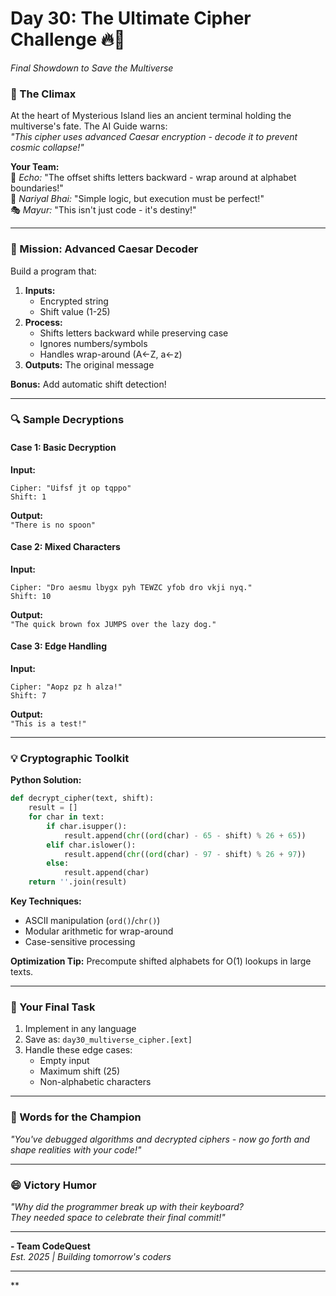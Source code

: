 # **Day 30: The Ultimate Cipher Challenge** 🔥🔐  
*Final Showdown to Save the Multiverse*

### **📜 The Climax**  
At the heart of Mysterious Island lies an ancient terminal holding the multiverse's fate. The AI Guide warns:  
*"This cipher uses advanced Caesar encryption - decode it to prevent cosmic collapse!"*  

**Your Team:**  
🤖 *Echo:* "The offset shifts letters backward - wrap around at alphabet boundaries!"  
🥥 *Nariyal Bhai:* "Simple logic, but execution must be perfect!"  
🎭 *Mayur:* "This isn't just code - it's destiny!"  

---

### **🎯 Mission: Advanced Caesar Decoder**  
Build a program that:  
1. **Inputs:**  
   - Encrypted string  
   - Shift value (1-25)  
2. **Process:**  
   - Shifts letters backward while preserving case  
   - Ignores numbers/symbols  
   - Handles wrap-around (A←Z, a←z)  
3. **Outputs:** The original message  

**Bonus:** Add automatic shift detection!

---

### **🔍 Sample Decryptions**

#### **Case 1: Basic Decryption**  
**Input:**  
```
Cipher: "Uifsf jt op tqppo"  
Shift: 1  
```  
**Output:**  
`"There is no spoon"`

#### **Case 2: Mixed Characters**  
**Input:**  
```
Cipher: "Dro aesmu lbygx pyh TEWZC yfob dro vkji nyq."  
Shift: 10  
```  
**Output:**  
`"The quick brown fox JUMPS over the lazy dog."`

#### **Case 3: Edge Handling**  
**Input:**  
```
Cipher: "Aopz pz h alza!"  
Shift: 7  
```  
**Output:**  
`"This is a test!"`

---

### **💡 Cryptographic Toolkit**

**Python Solution:**
```python
def decrypt_cipher(text, shift):
    result = []
    for char in text:
        if char.isupper():
            result.append(chr((ord(char) - 65 - shift) % 26 + 65))
        elif char.islower():
            result.append(chr((ord(char) - 97 - shift) % 26 + 97))
        else:
            result.append(char)
    return ''.join(result)
```

**Key Techniques:**  
- ASCII manipulation (`ord()`/`chr()`)  
- Modular arithmetic for wrap-around  
- Case-sensitive processing  

**Optimization Tip:** Precompute shifted alphabets for O(1) lookups in large texts.

---

### **📝 Your Final Task**  
1. Implement in any language  
2. Save as: `day30_multiverse_cipher.[ext]`  
3. Handle these edge cases:  
   - Empty input  
   - Maximum shift (25)  
   - Non-alphabetic characters  

---

### **🌟 Words for the Champion**  
*"You've debugged algorithms and decrypted ciphers - now go forth and shape realities with your code!"*  

---

### **😄 Victory Humor**  
*"Why did the programmer break up with their keyboard?  
They needed space to celebrate their final commit!"*  

---

**- Team CodeQuest**  
*Est. 2025 | Building tomorrow's coders*  

---

**



